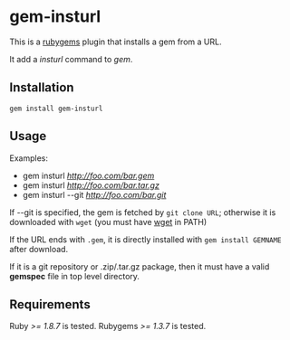gem-insturl
===========

This is a [rubygems](http://rubygems.org/) plugin that installs a gem from a URL.

It add a *insturl* command to *gem*.

Installation
-------------

`gem install gem-insturl`

Usage
------

Examples:

* gem insturl *http://foo.com/bar.gem*
* gem insturl *http://foo.com/bar.tar.gz*
* gem insturl --git *http://foo.com/bar.git*

If --git is specified, the gem is fetched by `git clone URL`;
otherwise it is downloaded with `wget` (you must have [wget](http://www.gnu.org/software/wget/) in PATH)

If the URL ends with `.gem`, it is directly installed with `gem install GEMNAME` after download.

If it is a git repository or .zip/.tar.gz package, then it must have a valid **gemspec** file in top level directory.

Requirements
-------------

Ruby *>= 1.8.7* is tested. Rubygems *>= 1.3.7* is tested.
